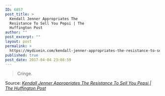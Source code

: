```yaml
---
ID: 6857
post_title: >
  Kendall Jenner Appropriates The
  Resistance To Sell You Pepsi | The
  Huffington Post
author: ""
post_excerpt: ""
layout: post
permalink: >
  https://mydivein.com/kendall-jenner-appropriates-the-resistance-to-sell-you-pepsi-the-huffington-post/
published: true
post_date: 2017-04-04 23:08:59
---
```

<blockquote>Cringe.</blockquote>
Source: <em><a href="http://www.huffingtonpost.com/entry/kendall-jenner-appropriates-the-resistance-to-sell-you-pepsi_us_58e40c27e4b0d0b7e165bdec">Kendall Jenner Appropriates The Resistance To Sell You Pepsi | The Huffington Post</a></em>